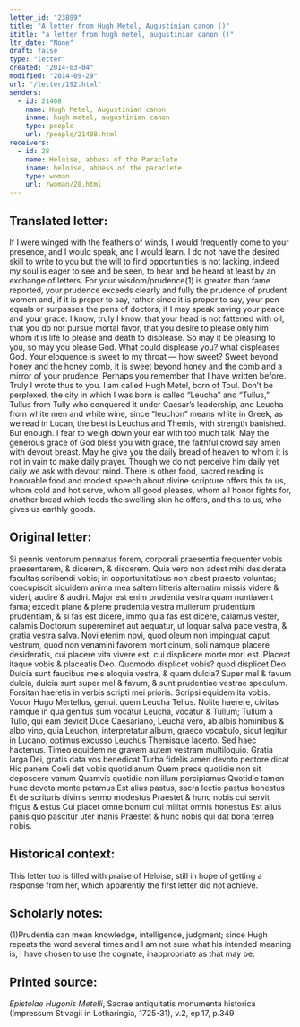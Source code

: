 ```yaml
---
letter_id: "23899"
title: "A letter from Hugh Metel, Augustinian canon ()"
ititle: "a letter from hugh metel, augustinian canon ()"
ltr_date: "None"
draft: false
type: "letter"
created: "2014-03-04"
modified: "2014-09-29"
url: "/letter/192.html"
senders:
  - id: 21408
    name: Hugh Metel, Augustinian canon
    iname: hugh metel, augustinian canon
    type: people
    url: /people/21408.html
receivers:
  - id: 28
    name: Heloise, abbess of the Paraclete
    iname: heloise, abbess of the paraclete
    type: woman
    url: /woman/28.html
---
```

<h2> Translated letter:</h2>If I were winged with the feathers of winds, I would frequently come to your presence, and I would speak, and I would learn.  I do not have the desired skill to write to you but the will to find opportunities is not lacking, indeed my soul is eager to see and be seen, to hear and be heard at least by an exchange of letters.  For your wisdom/prudence(1) is greater than fame reported, your prudence exceeds clearly and fully the prudence of prudent women and, if it is proper to say, rather since it is proper to say, your pen equals or surpasses the pens of doctors, if I may speak saving your peace and your grace.  I know, truly I know, that your head is not fattened with oil, that you do not pursue mortal favor, that you desire to please only him whom it is life to please and death to displease.  So may it be pleasing to you, so may you please God.  What could displease you?  what displeases God.
Your eloquence is sweet to my throat — how sweet?  Sweet beyond honey and the honey comb, it is sweet beyond honey and the comb and a mirror of your prudence.  Perhaps you remember that I have written before.  Truly I wrote thus to you.  I am called Hugh Metel, born of Toul.  Don’t be perplexed, the city in which I was born is called “Leucha” and “Tullus,” Tullus from Tully who conquered it under Caesar’s leadership, and Leucha from white men and white wine, since “leuchon” means white in Greek, as we read in Lucan, the best is Leuchus and Themis, with strength banished.  But enough.  I fear to weigh down your ear with too much talk.
May the generous grace of God bless you with grace,
the faithful crowd say amen with devout breast.
May he give you the daily bread of heaven
to whom it is not in vain to make daily prayer.
Though we do not perceive him daily
yet daily we ask with devout mind.
There is other food, sacred reading is honorable food
and modest speech about divine scripture
offers this to us, whom cold and hot serve,
whom all good pleases, whom all honor fights for,
another bread which feeds the swelling skin
he offers, and this to us, who gives us earthly goods.
<h2 class="mt-4"> Original letter:</h2>Si pennis ventorum pennatus forem, corporali praesentia frequenter vobis praesentarem, & dicerem, & discerem.  Quia vero non adest mihi desiderata facultas scribendi vobis; in opportunitatibus non abest praesto voluntas; concupiscit siquidem anima mea saltem litteris alternatim missis videre & videri, audire & audiri.  Major est enim prudentia vestra quam nuntiaverit fama; excedit plane & plene prudentia vestra mulierum prudentium prudentiam, & si fas est dicere, immo quia fas est dicere, calamus vester, calamis Doctorum supereminet aut aequatur, ut loquar salva pace vestra, & gratia vestra salva.  Novi etenim novi, quod oleum non impinguat caput vestrum, quod non venamini favorem morticinum, soli namque placere desideratis, cui placere vita vivere est, cui displicere morte mori est.  Placeat itaque vobis & placeatis Deo.  Quomodo displicet vobis?  quod displicet Deo.  Dulcia sunt faucibus meis eloquia vestra, & quam dulcia?  Super mel & favum dulcia, dulcia sunt super mel & favum, & sunt prudentiae vestrae speculum.  Forsitan haeretis in verbis scripti mei prioris.  Scripsi equidem ita vobis.  Vocor Hugo Mertellus, genuit quem Leucha Tellus.  Nolite haerere, civitas namque in qua genitus sum vocatur Leucha, vocatur & Tullum; Tullum a Tullo, qui eam devicit Duce Caesariano, Leucha vero, ab albis hominibus & albo vino, quia Leuchon, interpretatur album, graeco vocabulo, sicut legitur in Lucano, optimus excusso Leuchus Themisque lacerto.  Sed haec hactenus.  Timeo equidem ne gravem autem vestram multiloquio.
    Gratia larga Dei, gratis data vos benedicat
    Turba fidelis amen devoto pectore dicat
    Hic panem Coeli det vobis quotidianum
    Quem prece quotidie non sit deposcere vanum
    Quamvis quotidie non illum percipiamus
    Quotidie tamen hunc devota mente petamus
    Est alius pastus, sacra lectio pastus honestus
    Et de scrituris divinis sermo modestus
    Praestet & hunc nobis cui servit frigus & estus
    Cui placet omne bonum cui militat omnis honestus
    Est alius panis quo pascitur uter inanis
    Praestet & hunc nobis qui dat bona terrea nobis.
<h2 class="mt-4"> Historical context:</h2>This letter too is filled with praise of Heloise, still in hope of getting a response from her, which apparently the first letter did not achieve.
<h2 class="mt-4"> Scholarly notes:</h2>(1)Prudentia can mean knowledge, intelligence, judgment; since Hugh repeats the word several times and I am not sure what his intended meaning is, I have chosen to use the cognate, inappropriate as that may be.
<h2 class="mt-4"> Printed source:</h2><p><em>Epistolae Hugonis Metelli</em>, Sacrae antiquitatis monumenta historica (Impressum Stivagii in Lotharingia, 1725-31), v.2, ep.17, p.349</p>